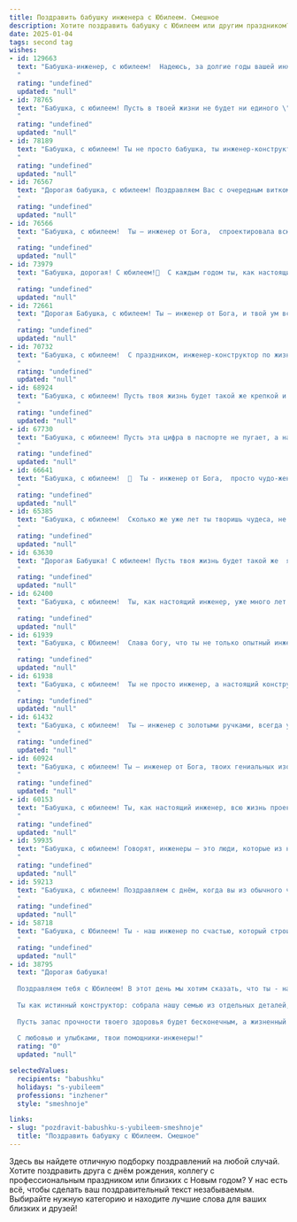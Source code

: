 ```yaml
---
title: Поздравить бабушку инженера с Юбилеем. Смешное
description: Хотите поздравить бабушку с Юбилеем или другим праздником? Наш ИИ создаст незабываемое поздравление, а вы обязательно выделитесь среди других.  
date: 2025-01-04
tags: second tag
wishes:
- id: 129663
  text: "Бабушка-инженер, с юбилеем!  Надеюсь, за долгие годы вашей инженерной деятельности вы не только мосты строили, но и  успешно разбирались с  \"монстрами\" под названием внуки и правнуки!  Пусть ваша жизнь будет такой же крепкой и надежной, как самые прочные конструкции, а  всё плохое обрушится, как аварийный старый дом!  С праздником!
  "
  rating: "undefined"
  updated: "null"
- id: 78765
  text: "Бабушка, с юбилеем! Пусть в твоей жизни не будет ни единого \"косяка\", только крепкие \"мостики\" к счастью и море позитива!  Ты как опытный инженер:  всё просчитала,  спроектировала,  а теперь спокойно наслаждаешься плодами своей работы! 🎉
  "
  rating: "undefined"
  updated: "null"
- id: 78189
  text: "Бабушка, с юбилеем! Ты не просто бабушка, ты инженер-конструктор по жизни!  Помнится, ещё в детстве ты из конструктора \"Лего\" соорудила нам дом, а потом ещё и гараж для игрушечной машины.  И до сих пор удивляемся, как тебе удалось из трёх сломанных стульев смастерить шедевр, который теперь красуется в гостиной!  В общем, с юбилеем, наш гениальный инженер, желаем тебе новых идей, крепкого здоровья и чтобы все твои творения приносили только радость! 😉🎉
  "
  rating: "undefined"
  updated: "null"
- id: 76567
  text: "Дорогая бабушка, с юбилеем! Поздравляем Вас с очередным витком инженерной мысли, воплощенным в Вашем возрасте! Пусть в Вашей жизни всегда будет место для креативных идей, прочных фундаментов и неразрушимых мостов, ведущих к счастью! 😉
  "
  rating: "undefined"
  updated: "null"
- id: 76566
  text: "Бабушка, с юбилеем!  Ты – инженер от Бога,  спроектировала всю свою жизнь с точностью до миллиметра: дом, семью, даже тортик к юбилею!  Вперед за новыми проектами, пусть они будут не менее крутыми, чем ты сама! 🎉
  "
  rating: "undefined"
  updated: "null"
- id: 73979
  text: "Бабушка, дорогая! С юбилеем!🎉  С каждым годом ты, как настоящий инженер, изобретаешь всё новые хитрости, чтобы нас всех держать в узде. 😉  Желаем тебе неиссякаемого запаса крепежных деталей для жизненного механизма, а также  веселых моментов, которые приносят больше радости, чем шума от работающего двигателя! 😜
  "
  rating: "undefined"
  updated: "null"
- id: 72661
  text: "Дорогая Бабушка, с юбилеем! Ты — инженер от Бога, и твой ум всегда был  на высоте, даже в самых сложных, как говорят, \"инженерных\" ситуациях. Поздравляем тебя с этим замечательным днем, желаем тебе  кучу позитива,  а мы, твои внуки, постараемся не доводить тебя до \"рабочего напряжения\" 😉 !
  "
  rating: "undefined"
  updated: "null"
- id: 70732
  text: "Бабушка, с юбилеем!  С праздником, инженер-конструктор по жизни, творец уютных гнезд и вкусных пирожков! 😉 Пусть каждый день будет наполнен не только новыми инженерными решениями, но и радостными мгновениями, а идеи бьют ключом, как в молодости, заставляя детей и внуков удивляться твоей неуемной энергии! 🎉
  "
  rating: "undefined"
  updated: "null"
- id: 68924
  text: "Бабушка, с юбилеем! Пусть твоя жизнь будет такой же крепкой и надежной, как мосты, которые ты строила в молодости! И не волнуйся, твои внуки точно не разберут твою конструкцию жизни, как ты разбирала наши детские игрушки! 😉
  "
  rating: "undefined"
  updated: "null"
- id: 67730
  text: "Бабушка, с юбилеем! Пусть эта цифра в паспорте не пугает, а напоминает о годах, когда ты, будучи молодым инженером, изобретала не только супер-пупер-устройства, но и супер-пупер-вкусные торты! 🎉🎂
  "
  rating: "undefined"
  updated: "null"
- id: 66641
  text: "Бабушка, с юбилеем!  🎉  Ты - инженер от Бога,  просто чудо-женщина!  😁  Надеюсь, ты не заскучала от всех этих гаечных ключей и чертежей, ведь сегодня твой день, и мы  готовы отпраздновать его с размахом!  🥂
  "
  rating: "undefined"
  updated: "null"
- id: 65385
  text: "Бабушка, с юбилеем!  Сколько же уже лет ты творишь чудеса, не только по дому, но и по всей стране! Ты – не просто инженер, а инженер с золотыми руками, которые творят не только мосты и дома, но и вкуснейшие пироги! Желаем тебе, чтобы и впредь твои гениальные идеи не иссякали, а твоё здоровье было крепче любого бетона!
  "
  rating: "undefined"
  updated: "null"
- id: 63630
  text: "Дорогая Бабушка! С юбилеем! Пусть твоя жизнь будет такой же  яркой и интересной, как чертежи, которые ты проектировала! Помни, что ты не только замечательный инженер, но и умница, красавица,  главная в нашей семье,  и просто крутая бабушка!
  "
  rating: "undefined"
  updated: "null"
- id: 62400
  text: "Бабушка, с юбилеем!  Ты, как настоящий инженер, уже много лет  строешь свою жизнь  по строгому плану, тщательно рассчитывая каждый шаг и не оставляя места хаосу!  Но  сегодня позволь себе немного отступить от схемы -  отметь юбилей с  шумом и  весельем! 🎉
  "
  rating: "undefined"
  updated: "null"
- id: 61939
  text: "Бабушка, с Юбилеем!  Слава богу, что ты не только опытный инженер, но и умеешь \"спроектировать\" такой вкусный борщ! 🥳  А сколько \"технических\" советов ты нам даёшь - только  и успевай записывать! С днём рождения, наш главный \"конструктор\" счастья! 🎉
  "
  rating: "undefined"
  updated: "null"
- id: 61938
  text: "Бабушка, с юбилеем!  Ты не просто инженер, а настоящий конструктор счастья, ведь твоим главным творением стала наша семья!  Желаем, чтобы твоя жизнь была такой же прочной и надежной, как твои инженерные проекты, и чтобы в ней всегда были только положительные результаты!
  "
  rating: "undefined"
  updated: "null"
- id: 61432
  text: "Бабушка, с юбилеем!  Ты – инженер с золотыми ручками, всегда умеешь всё починить, даже если на первый взгляд кажется, что это невозможно!  Желаем тебе, чтобы твоя жизнь была полна не только крепежных материалов, но и радости, любви, и, конечно же, вкусных тортов!
  "
  rating: "undefined"
  updated: "null"
- id: 60924
  text: "Бабушка, с юбилеем! Ты – инженер от Бога, твоих гениальных изобретений хватило бы, чтобы запустить космический корабль на Марс (и, возможно, даже обратно!). 😜 Желаем тебе еще больше изобретательных идей, неугасаемого энтузиазма и, конечно же, крепкого здоровья, чтобы воплощать их в жизнь! 🎉
  "
  rating: "undefined"
  updated: "null"
- id: 60153
  text: "Бабушка, с юбилеем! Ты, как настоящий инженер, всю жизнь проектировала счастье, строила уют и мостила дороги к нашим сердцам!  Теперь пора наслаждаться плодами своих трудов – внуки уже почти подросли, а значит, осталось только наслаждаться жизнью и получать от неё удовольствие!
  "
  rating: "undefined"
  updated: "null"
- id: 59935
  text: "Бабушка, с юбилеем! Говорят, инженеры – это люди, которые из ничего делают почти всё. Значит, ты – женщина-чудо! Ты из пелёнок, бутылочек, и каши сварила внуков, которые теперь строят мосты, ракеты и даже…  семейные отношения! 🎉  Пусть твоя жизнь остаётся такой же креативной, как твои инженерные решения, а здоровье — крепче, чем бетонные конструкции!
  "
  rating: "undefined"
  updated: "null"
- id: 59213
  text: "Бабушка, с юбилеем! Поздравляем с днём, когда вы из обычного человека превратились в легендарную бабушку-инженера! Желаем, чтобы ваш жизненный проект всегда был в работе и приносил только положительные эмоции, а все ваши изобретения только радовали!
  "
  rating: "undefined"
  updated: "null"
- id: 58718
  text: "Бабушка, с Юбилеем! Ты - наш инженер по счастью, который строит крепкие семейные мосты и запускает ракеты радости в нашу жизнь. Пусть этот день будет полон смеха, улыбок и вкусных тортов, а твоя пенсия будет как годовой бюджет NASA - огромной и бесконечной!
  "
  rating: "undefined"
  updated: "null"
- id: 38795
  text: "Дорогая бабушка!
  
  Поздравляем тебя с Юбилеем! В этот день мы хотим сказать, что ты - настоящий инженер семейного счастья! Как ты умело проектировала наше тепло, сотворила уют и смекалку, выводя на чистую воду все наши шалости!
  
  Ты как истинный конструктор: собрала нашу семью из отдельных деталей, вставила в нас искорки знаний и любви, и теперь мы все работаем, как хорошо отлаженный механизм! Желаем, чтобы в твоем жизненном проекте было больше радостных смет, меньше неполадок и только качественные детали счастья!
  
  Пусть запас прочности твоего здоровья будет бесконечным, а жизненный путь - бесконечно гладким, без «аварий» и «поломок»! Мы тебя очень любим и ценим, и пусть твой Юбилей станет лишь началом нового, увлекательного этапа в твоем удивительном проекте под названием «Жизнь»!
  
  С любовью и улыбками, твои помощники-инженеры!"
  rating: "0"
  updated: "null"

selectedValues:
  recipients: "babushku"
  holidays: "s-yubileem"
  professions: "inzhener"
  style: "smeshnoje"

links:
- slug: "pozdravit-babushku-s-yubileem-smeshnoje"
  title: "Поздравить бабушку с Юбилеем. Смешное"
---
```


Здесь вы найдете отличную подборку поздравлений на любой случай. 
Хотите поздравить друга с днём рождения, коллегу с профессиональным праздником или близких с Новым годом? У нас есть всё, чтобы сделать ваш поздравительный текст незабываемым. Выбирайте нужную категорию и находите лучшие слова для ваших близких и друзей!
